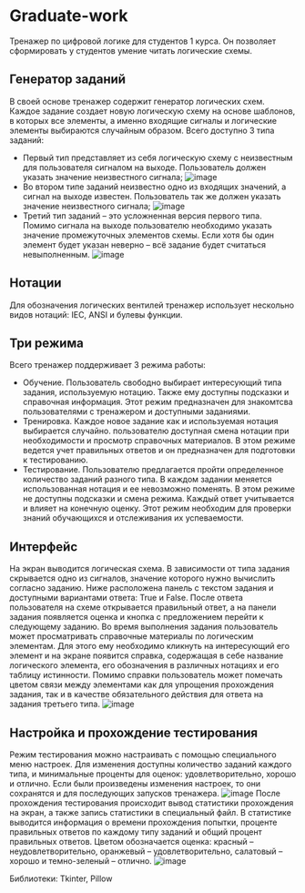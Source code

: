 # Graduate-work
Тренажер по цифровой логике для студентов 1 курса. Он позволяет сформировать у студентов умение читать логические схемы.

## Генератор заданий 
В своей основе тренажер содержит генератор логических схем. Каждое задание создает новую логическую схему на основе шаблонов, в которых все элементы, а именно входящие сигналы и логические элементы выбираются случайным образом. Всего доступно 3 типа заданий:
* Первый тип представляет из себя логическую схему с неизвестным для пользователя сигналом на выходе. Пользователь должен указать значение неизвестного сигнала;
      ![image](https://github.com/Tenrai-chi/Graduate-work/assets/79309888/f57d7680-847a-4467-8303-0aa53bba44ca)
* Во втором типе заданий неизвестно одно из входящих значений, а сигнал на выходе известен. Пользователь так же должен указать значение неизвестного сигнала;
      ![image](https://github.com/Tenrai-chi/Graduate-work/assets/79309888/36695a4e-0be6-4682-a8ec-7ee3f623c7aa)
* Третий тип заданий – это усложненная версия первого типа. Помимо сигнала на выходе пользователю необходимо указать значение промежуточных элементов схемы. Если хотя бы один элемент будет указан неверно – всё задание будет считаться невыполненным.
      ![image](https://github.com/Tenrai-chi/Graduate-work/assets/79309888/e3ed96c6-0085-4862-b84c-87fb5e22e916)
## Нотации 
Для обозначения логических вентилей тренажер использует нескольно видов нотаций: IEC, ANSI и булевы функции.

## Три режима
Всего тренажер поддерживает 3 режима работы:
* Обучение. Пользователь свободно выбирает интересующий типа задания, используемую нотацию. Также ему доступны подсказки и справочная информация. Этот режим предназначен для знакомтсва пользователями с тренажером и доступными заданиями.
* Тренировка. Каждое новое задание как и используемая нотация выбирается случайно. пользователю доступная смена нотации при необходимости и просмотр справочных материалов. В этом режиме ведется учет правильных ответов и он предназначен для подготовки к тестированию.
* Тестирование. Пользователю предлагается пройти определенное количество заданий разного типа. В каждом задании меняется использованная нотация и ее невозможно поменять. В этом режиме не доступны подсказки и смена режима. Каждый ответ учитывается и влияет на конечную оценку. Этот режим необходим для проверки знаний обучающихся и отслеживания их успеваемости.

## Интерфейс
  На экран выводится логическая схема. В зависимости от типа задания скрывается одно из сигналов, значение которого нужно вычислить согласно заданию. Ниже расположена панель с текстом задания и доступными вариантами ответа: True и False. После ответа пользователя на схеме открывается правильный ответ, а на панели задания появляется оценка и кнопка с предложением перейти к следующему заданию. Во время выполнения задания пользователь может просматривать справочные материалы по логическим элементам. Для этого ему необходимо кликнуть на интересующий его элемент и на экране появится справка, содержащая в себе название логического элемента, его обозначения в различных нотациях и его таблицу истинности. Помимо справки пользователь может помечать цветом связи между элементами как для упрощения прохождения задания, так и в качестве обязательного действия для ответа на задания третьего типа.
  ![image](https://github.com/Tenrai-chi/Graduate-work/assets/79309888/5de22598-141f-4c85-84f7-2fe30c3d3410)

## Настройка и прохождение тестирования
Режим тестирования можно настраивать с помощью специального меню настроек. Для изменения доступны количество заданий каждого типа, и минимальные проценты для оценок: удовлетворительно, хорошо и отлично. Если были произведены изменения настроек, то они сохранятся и для последующих запусков тренажера.
![image](https://github.com/Tenrai-chi/Graduate-work/assets/79309888/b9462597-d971-490f-84ea-5ff062cad237)
После прохождения тестирования происходит вывод статистики прохождения на экран, а также запись статистики в специальный файл. В статистике выводится информация о времени прохождения попытки, проценте правильных ответов по каждому типу заданий и общий процент правильных ответов. Цветом обозначается оценка: красный – неудовлетворительно, оранжевый – удовлетворительно, салатовый – хорошо и темно-зеленый – отлично.
![image](https://github.com/Tenrai-chi/Graduate-work/assets/79309888/9d4af70f-d733-4bad-a023-481888952c54)

Библиотеки: Tkinter, Pillow

